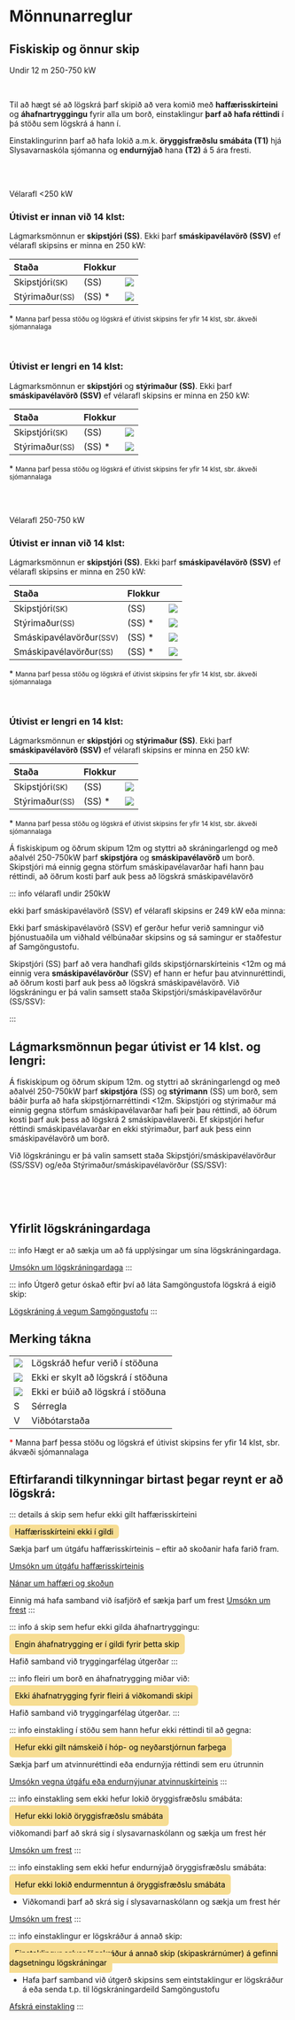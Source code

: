 # Mönnunarreglur 

## Fiskiskip og önnur skip

<span class="badge blue">Undir 12 m </span>
<span class="badge yellow ml-3">250-750 kW</span>

<br/>

Til að hægt sé að lögskrá þarf skipið að vera komið með **haffærisskírteini** og **áhafnartryggingu** fyrir alla um borð, einstaklingur **þarf að hafa réttindi** í þá stöðu sem lögskrá á hann í. 

Einstaklingurinn þarf að hafa lokið a.m.k. **öryggisfræðslu smábáta (T1)** hjá Slysavarnaskóla sjómanna og **endurnýjað** hana **(T2)**  á 5 ára fresti.

<br/>
<br/>

<span class="badge dark">Vélarafl <250 kW</span>


### Útivist er innan við 14 klst:

Lágmarksmönnun er **skipstjóri (SS)**. Ekki þarf **smáskipavélavörð (SSV)** ef vélarafl skipsins er minna en 250 kW:

|  Staða   |  Flokkur   |    |  
|:-----------|:-----------|:-----------|
| <span class="badge-big">Skipstjóri<small class="ml-3">(SK)</small></span>    |  <span class="badge-big gray  ml-3">(SS) </span> | <img src='/logskraning/images/icon_check.png' class="icon-small ml-3"> |
| <span class="badge-big">Stýrimaður<small class="ml-3">(SS)</small></span>    |  <span class="badge-big gray  ml-3">(SS) <span class="ml-3 font-red">*</span></span> | <img src='/logskraning/images/icon_question.png' class="icon-small ml-3"> |


<span class="ml-3 font-red">*</span> <small>Manna þarf þessa stöðu og lögskrá ef útivist skipsins fer yfir 14 klst, sbr. ákveði sjómannalaga
</small>

<br/>

### Útivist er lengri en 14 klst:

Lágmarksmönnun er **skipstjóri** og **stýrimaður (SS)**. Ekki þarf **smáskipavélavörð (SSV)** ef vélarafl skipsins er minna en 250 kW:

|  Staða   |  Flokkur   |    |  
|:-----------|:-----------|:-----------|
| <span class="badge-big1">Skipstjóri<small class="ml-3">(SK)</small></span>    |  <span class="badge-big gray1  ml-3">(SS) </span> | <img src='/logskraning/images/icon_check.png' class="icon-small"> |
| <span class="badge-big">Stýrimaður<small class="ml-3">(SS)</small></span>    |  <span class="badge-big gray1  ml-3">(SS) <span class="ml-3 font-red">*</span></span> | <img src='/logskraning/images/icon_question.png' class="icon-small"> |


<span class="ml-3 font-red">*</span> <small>Manna þarf þessa stöðu og lögskrá ef útivist skipsins fer yfir 14 klst, sbr. ákveði sjómannalaga
</small>


<br/>
<br/>

<span class="badge dark">Vélarafl 250-750 kW</span>


### Útivist er innan við 14 klst:

Lágmarksmönnun er **skipstjóri (SS)**. Ekki þarf **smáskipavélavörð (SSV)** ef vélarafl skipsins er minna en 250 kW:

|  Staða   |  Flokkur   |    |  
|:-----------|:-----------|:-----------|
| <span class="badge-big">Skipstjóri<small class="ml-3">(SK)</small></span>    |  <span class="badge-big gray  ml-3">(SS) </span> | <img src='/logskraning/images/icon_check.png' class="icon-small ml-3"> |
| <span class="badge-big">Stýrimaður<small class="ml-3">(SS)</small></span>    |  <span class="badge-big gray  ml-3">(SS) <span class="ml-3 font-red">*</span></span> | <img src='/logskraning/images/icon_question.png' class="icon-small ml-3"> |
| <span class="badge-big">Smáskipavélavörður<small class="ml-3">(SSV)</small></span>    |  <span class="badge-big gray  ml-3">(SS) <span class="ml-3 font-red">*</span></span> | <img src='/logskraning/images/icon_warn.png' class="icon-small ml-3"> |
| <span class="badge-big">Smáskipavélavörður<small class="ml-3">(SS)</small></span>    |  <span class="badge-big gray  ml-3">(SS) <span class="ml-3 font-red">*</span></span> | <img src='/logskraning/images/icon_question.png' class="icon-small ml-3"> |


<span class="ml-3 font-red">*</span> <small>Manna þarf þessa stöðu og lögskrá ef útivist skipsins fer yfir 14 klst, sbr. ákveði sjómannalaga
</small>

<br/>

### Útivist er lengri en 14 klst:

Lágmarksmönnun er **skipstjóri** og **stýrimaður (SS)**. Ekki þarf **smáskipavélavörð (SSV)** ef vélarafl skipsins er minna en 250 kW:

|  Staða   |  Flokkur   |    |  
|:-----------|:-----------|:-----------|
| <span class="badge-big">Skipstjóri<small class="ml-3">(SK)</small></span>    |  <span class="badge-big gray  ml-3">(SS) </span> | <img src='/logskraning/images/icon_check.png' class="icon-small ml-3"> |
| <span class="badge-big">Stýrimaður<small class="ml-3">(SS)</small></span>    |  <span class="badge-big gray  ml-3">(SS) <span class="ml-3 font-red">*</span></span> | <img src='/logskraning/images/icon_question.png' class="icon-small ml-3"> |


<span class="ml-3 font-red">*</span> <small>Manna þarf þessa stöðu og lögskrá ef útivist skipsins fer yfir 14 klst, sbr. ákveði sjómannalaga
</small>







Á fiskiskipum og öðrum skipum 12m og styttri að skráningarlengd og með aðalvél 250-750kW þarf **skipstjóra** og **smáskipavélavörð** um borð. Skipstjóri má einnig gegna störfum smáskipavélavarðar hafi hann þau réttindi, að öðrum kosti þarf auk þess að lögskrá smáskipavélavörð


::: info vélarafl undir 250kW

ekki þarf smáskipavélavörð (SSV) ef vélarafl skipsins er 249 kW eða minna:


Ekki þarf smáskipavélavörð (SSV) ef gerður hefur verið samningur við þjónustuaðila um viðhald vélbúnaðar skipsins og sá samingur er staðfestur af Samgöngustofu.


Skipstjóri (SS) þarf að vera handhafi gilds skipstjórnarskírteinis <12m og má einnig vera **smáskipavélavörður** (SSV) ef hann er hefur þau atvinnuréttindi, að öðrum kosti þarf auk þess að lögskrá smáskipavélavörð. Við lögskráningu er þá valin samsett staða Skipstjóri/smáskipavélavörður (SS/SSV): 

:::



## Lágmarksmönnun þegar útivist er 14 klst. og lengri: 

Á fiskiskipum og öðrum skipum 12m. og styttri að skráningarlengd og með aðalvél 250-750kW þarf **skipstjóra** (SS) og **stýrimann** (SS) um borð, sem báðir þurfa að hafa skipstjórnarréttindi <12m. Skipstjóri og stýrimaður má einnig gegna störfum smáskipavélavarðar hafi þeir þau réttindi, að öðrum kosti þarf auk þess að lögskrá 2 smáskipavélaverði. Ef skipstjóri hefur réttindi smáskipavélavarðar en ekki stýrimaður, þarf auk þess einn smáskipavélavörð um borð.

Við lögskráningu er þá valin samsett staða Skipstjóri/smáskipavélavörður (SS/SSV) og/eða Stýrimaður/smáskipavélavörður (SS/SSV): 



<br/>
<br/>
<br/>

## Yfirlit lögskráningardaga

::: info Hægt er að sækja um að fá upplýsingar um sína lögskráningardaga. 

[Umsókn um lögskráningardaga](https://innskraning.island.is/?id=eydubl.samgongustofa.is&AuthID=cef48d4a-77a0-443f-aabf-5cfad1db602b)
:::

::: info Útgerð getur óskað eftir því að láta Samgöngustofa lögskrá á eigið skip:

[Lögskráning á vegum Samgöngustofu](https://eydublod.samgongustofa.is/27635895003040018549)
:::



## Merking tákna

|  |  |
|:----|:----|
| <img src='/logskraning/images/icon_check.png' class="icon-small">| Lögskráð hefur verið í stöðuna |
| <img src='/logskraning/images/icon_question.png' class="icon-small">| Ekki er skylt að lögskrá í stöðuna |
| <img src='/logskraning/images/icon_warn.png' class="icon-small">| Ekki er búið að lögskrá í stöðuna |
| <span class="badge-big " style="color: var(--s-blue)">S</span>| Sérregla |
| <span class="badge-big " style="color: var(--s-green)">V</span>| Viðbótarstaða |








<span style="color: red">*</span> Manna þarf þessa stöðu og lögskrá ef útivist skipsins fer yfir 14 klst, sbr. ákvæði sjómannalaga







## Eftirfarandi tilkynningar birtast þegar reynt er að lögskrá: 


::: details á skip sem hefur ekki gilt haffærisskírteini

<span style="background: #F7DD92; color: black; padding: 4px 10px; border-radius: 6px;">Haffærisskírteini ekki í gildi</span>

Sækja þarf um útgáfu haffærisskírteinis – eftir að skoðanir hafa farið fram.

[Umsókn um útgáfu haffærisskírteinis](https://eydublod.samgongustofa.is/20635888850250541156)

[Nánar um haffæri og skoðun](https://www.samgongustofa.is/siglingar/krofur-til-skipa/haffaeri-og-skodun)

Einnig má hafa samband við ísafjörð ef sækja þarf um frest
[Umsókn um frest](mailto:isafjordur@samgongustofa.is)
:::





::: info á skip sem hefur ekki gilda áhafnartryggingu:

<span style="background: #F7DD92; color: black; padding: 10px; border-radius: 6px;">Engin áhafnatrygging er í gildi fyrir þetta skip</span>

Hafið samband við tryggingarfélag útgerðar
:::



::: info fleiri um borð en áhafnatrygging miðar við:

<span style="background: #F7DD92; color: black; padding: 10px; border-radius: 6px;">Ekki áhafnatrygging fyrir fleiri á viðkomandi skipi</span>

Hafið samband við tryggingarfélag útgerðar.
:::


::: info einstakling í stöðu sem hann hefur ekki réttindi til að gegna:

<span style="background: #F7DD92; color: black; padding: 10px; border-radius: 6px;">Hefur ekki gilt námskeið í hóp- og neyðarstjórnun farþega</span>

Sækja þarf um atvinnuréttindi eða endurnýja réttindi sem eru útrunnin

[Umsókn vegna útgáfu eða endurnýjunar atvinnuskírteinis](https://innskraning.island.is/?id=eydubl.samgongustofa.is&AuthID=6caee0c5-67d3-4076-b477-d67f4d00df14)
:::


::: info einstakling sem ekki hefur lokið öryggisfræðslu smábáta: 

<span style="background: #F7DD92; color: black; padding: 10px; border-radius: 6px;">Hefur ekki lokið öryggisfræðslu smábáta</span>

viðkomandi þarf að skrá sig í slysavarnaskólann og sækja um frest hér 

[Umsókn um frest](https://eydublod.samgongustofa.is/26635894123012325331)
:::


::: info einstakling sem ekki hefur endurnýjað öryggisfræðslu smábáta:

<span style="background: #F7DD92; color: black; padding: 10px; border-radius: 6px;">Hefur ekki lokið endurmenntun á öryggisfræðslu smábáta</span>

- Viðkomandi þarf að skrá sig í slysavarnaskólann og sækja um frest hér 

[Umsókn um frest](https://eydublod.samgongustofa.is/26635894123012325331)
:::



::: info einstaklingur er lögskráður á annað skip:

<span style="background: #F7DD92; color: black; padding: 10px; border-radius: 6px;">Einstaklingur er/var lögskráður á annað skip (skipaskrárnúmer) á gefinni dagsetningu lögskráningar</span>

- Hafa þarf samband við útgerð skipsins sem eintstaklingur er lögskráður á eða senda t.p. til lögskráningardeild Samgöngustofu 

[Afskrá einstakling](mailto:logskraning@samgongustofa.is)
:::




